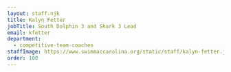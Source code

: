 ```yaml
---
layout: staff.njk
title: Kalyn Fetter
jobTitle: South Dolphin 3 and Shark 3 Lead
email: kfetter
department:
  - competitive-team-coaches
staffImage: https://www.swimmaccarolina.org/static/staff/kalyn-fetter.jpg
order: 100
---
```

